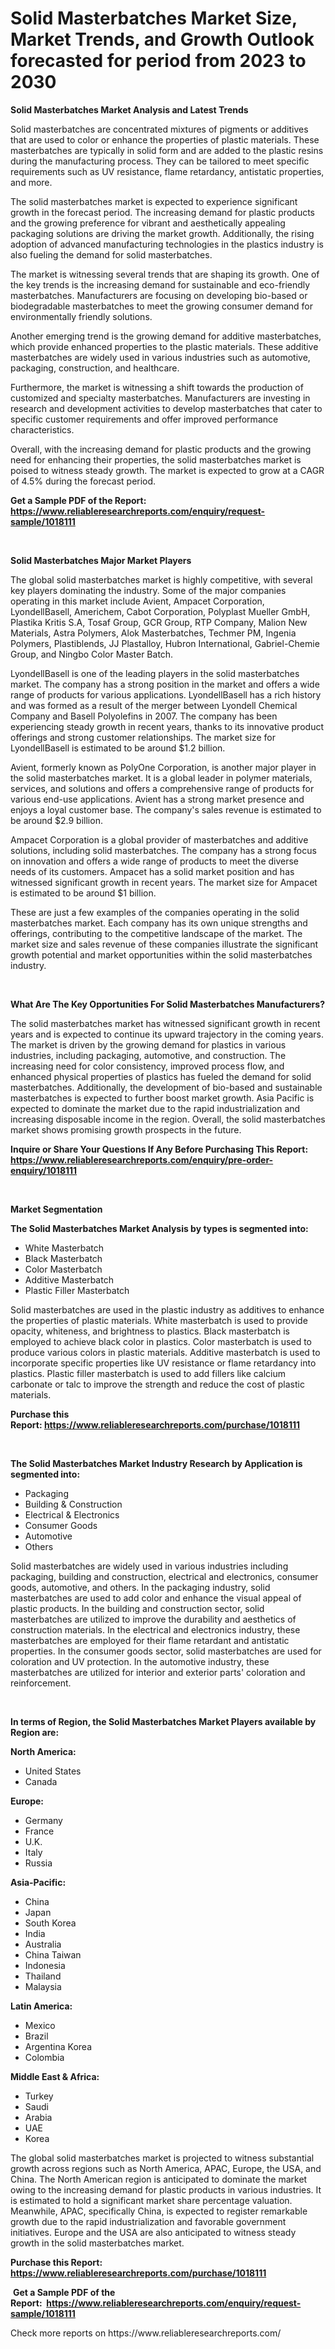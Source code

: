 <p><h1>Solid Masterbatches Market Size, Market Trends, and Growth Outlook forecasted for period from 2023 to 2030</h1></p><p><strong>Solid Masterbatches Market Analysis and Latest Trends</strong></p>
<p><p>Solid masterbatches are concentrated mixtures of pigments or additives that are used to color or enhance the properties of plastic materials. These masterbatches are typically in solid form and are added to the plastic resins during the manufacturing process. They can be tailored to meet specific requirements such as UV resistance, flame retardancy, antistatic properties, and more.</p><p>The solid masterbatches market is expected to experience significant growth in the forecast period. The increasing demand for plastic products and the growing preference for vibrant and aesthetically appealing packaging solutions are driving the market growth. Additionally, the rising adoption of advanced manufacturing technologies in the plastics industry is also fueling the demand for solid masterbatches.</p><p>The market is witnessing several trends that are shaping its growth. One of the key trends is the increasing demand for sustainable and eco-friendly masterbatches. Manufacturers are focusing on developing bio-based or biodegradable masterbatches to meet the growing consumer demand for environmentally friendly solutions.</p><p>Another emerging trend is the growing demand for additive masterbatches, which provide enhanced properties to the plastic materials. These additive masterbatches are widely used in various industries such as automotive, packaging, construction, and healthcare.</p><p>Furthermore, the market is witnessing a shift towards the production of customized and specialty masterbatches. Manufacturers are investing in research and development activities to develop masterbatches that cater to specific customer requirements and offer improved performance characteristics.</p><p>Overall, with the increasing demand for plastic products and the growing need for enhancing their properties, the solid masterbatches market is poised to witness steady growth. The market is expected to grow at a CAGR of 4.5% during the forecast period.</p></p>
<p><strong>Get a Sample PDF of the Report:&nbsp; <a href="https://www.reliableresearchreports.com/enquiry/request-sample/1018111">https://www.reliableresearchreports.com/enquiry/request-sample/1018111</a></strong></p>
<p>&nbsp;</p>
<p><strong>Solid Masterbatches Major Market Players</strong></p>
<p><p>The global solid masterbatches market is highly competitive, with several key players dominating the industry. Some of the major companies operating in this market include Avient, Ampacet Corporation, LyondellBasell, Americhem, Cabot Corporation, Polyplast Mueller GmbH, Plastika Kritis S.A, Tosaf Group, GCR Group, RTP Company, Malion New Materials, Astra Polymers, Alok Masterbatches, Techmer PM, Ingenia Polymers, Plastiblends, JJ Plastalloy, Hubron International, Gabriel-Chemie Group, and Ningbo Color Master Batch.</p><p>LyondellBasell is one of the leading players in the solid masterbatches market. The company has a strong position in the market and offers a wide range of products for various applications. LyondellBasell has a rich history and was formed as a result of the merger between Lyondell Chemical Company and Basell Polyolefins in 2007. The company has been experiencing steady growth in recent years, thanks to its innovative product offerings and strong customer relationships. The market size for LyondellBasell is estimated to be around $1.2 billion.</p><p>Avient, formerly known as PolyOne Corporation, is another major player in the solid masterbatches market. It is a global leader in polymer materials, services, and solutions and offers a comprehensive range of products for various end-use applications. Avient has a strong market presence and enjoys a loyal customer base. The company's sales revenue is estimated to be around $2.9 billion.</p><p>Ampacet Corporation is a global provider of masterbatches and additive solutions, including solid masterbatches. The company has a strong focus on innovation and offers a wide range of products to meet the diverse needs of its customers. Ampacet has a solid market position and has witnessed significant growth in recent years. The market size for Ampacet is estimated to be around $1 billion.</p><p>These are just a few examples of the companies operating in the solid masterbatches market. Each company has its own unique strengths and offerings, contributing to the competitive landscape of the market. The market size and sales revenue of these companies illustrate the significant growth potential and market opportunities within the solid masterbatches industry.</p></p>
<p>&nbsp;</p>
<p><strong>What Are The Key Opportunities For Solid Masterbatches Manufacturers?</strong></p>
<p><p>The solid masterbatches market has witnessed significant growth in recent years and is expected to continue its upward trajectory in the coming years. The market is driven by the growing demand for plastics in various industries, including packaging, automotive, and construction. The increasing need for color consistency, improved process flow, and enhanced physical properties of plastics has fueled the demand for solid masterbatches. Additionally, the development of bio-based and sustainable masterbatches is expected to further boost market growth. Asia Pacific is expected to dominate the market due to the rapid industrialization and increasing disposable income in the region. Overall, the solid masterbatches market shows promising growth prospects in the future.</p></p>
<p><strong>Inquire or Share Your Questions If Any Before Purchasing This Report: <a href="https://www.reliableresearchreports.com/enquiry/pre-order-enquiry/1018111">https://www.reliableresearchreports.com/enquiry/pre-order-enquiry/1018111</a></strong></p>
<p>&nbsp;</p>
<p><strong>Market Segmentation</strong></p>
<p><strong>The Solid Masterbatches Market Analysis by types is segmented into:</strong></p>
<p><ul><li>White Masterbatch</li><li>Black Masterbatch</li><li>Color Masterbatch</li><li>Additive Masterbatch</li><li>Plastic Filler Masterbatch</li></ul></p>
<p><p>Solid masterbatches are used in the plastic industry as additives to enhance the properties of plastic materials. White masterbatch is used to provide opacity, whiteness, and brightness to plastics. Black masterbatch is employed to achieve black color in plastics. Color masterbatch is used to produce various colors in plastic materials. Additive masterbatch is used to incorporate specific properties like UV resistance or flame retardancy into plastics. Plastic filler masterbatch is used to add fillers like calcium carbonate or talc to improve the strength and reduce the cost of plastic materials.</p></p>
<p><strong>Purchase this Report:&nbsp;<a href="https://www.reliableresearchreports.com/purchase/1018111">https://www.reliableresearchreports.com/purchase/1018111</a></strong></p>
<p>&nbsp;</p>
<p><strong>The Solid Masterbatches Market Industry Research by Application is segmented into:</strong></p>
<p><ul><li>Packaging</li><li>Building & Construction</li><li>Electrical & Electronics</li><li>Consumer Goods</li><li>Automotive</li><li>Others</li></ul></p>
<p><p>Solid masterbatches are widely used in various industries including packaging, building and construction, electrical and electronics, consumer goods, automotive, and others. In the packaging industry, solid masterbatches are used to add color and enhance the visual appeal of plastic products. In the building and construction sector, solid masterbatches are utilized to improve the durability and aesthetics of construction materials. In the electrical and electronics industry, these masterbatches are employed for their flame retardant and antistatic properties. In the consumer goods sector, solid masterbatches are used for coloration and UV protection. In the automotive industry, these masterbatches are utilized for interior and exterior parts' coloration and reinforcement.</p></p>
<p>&nbsp;</p>
<p><strong>In terms of Region, the Solid Masterbatches Market Players available by Region are:</strong></p>
<p>
    <p> <strong> North America: </strong>
        <ul>
            <li>United States</li>
            <li>Canada</li>
        </ul>
        </p> 
    <p> <strong> Europe: </strong>
        <ul>
            <li>Germany</li>
            <li>France</li>
            <li>U.K.</li>
            <li>Italy</li>
            <li>Russia</li>
        </ul>
        </p> 
    <p> <strong> Asia-Pacific: </strong>
        <ul>
            <li>China</li>
            <li>Japan</li>
            <li>South Korea</li>
            <li>India</li>
            <li>Australia</li>
            <li>China Taiwan</li>
            <li>Indonesia</li>
            <li>Thailand</li>
            <li>Malaysia</li>
        </ul>
        </p> 
    <p> <strong> Latin America: </strong>
        <ul>
            <li>Mexico</li>
            <li>Brazil</li>
            <li>Argentina Korea</li>
            <li>Colombia</li>
        </ul>
        </p> 
    <p> <strong> Middle East & Africa: </strong>
        <ul>
            <li>Turkey</li>
            <li>Saudi</li>
            <li>Arabia</li>
            <li>UAE</li>
            <li>Korea</li>
        </ul>
    </p>
    </p>
<p><p>The global solid masterbatches market is projected to witness substantial growth across regions such as North America, APAC, Europe, the USA, and China. The North American region is anticipated to dominate the market owing to the increasing demand for plastic products in various industries. It is estimated to hold a significant market share percentage valuation. Meanwhile, APAC, specifically China, is expected to register remarkable growth due to the rapid industrialization and favorable government initiatives. Europe and the USA are also anticipated to witness steady growth in the solid masterbatches market.</p></p>
<p><strong>Purchase this Report: <a href="https://www.reliableresearchreports.com/purchase/1018111">https://www.reliableresearchreports.com/purchase/1018111</a></strong></p>
<p>&nbsp;<strong>Get a Sample PDF of the Report:&nbsp;&nbsp;<a href="https://www.reliableresearchreports.com/enquiry/request-sample/1018111">https://www.reliableresearchreports.com/enquiry/request-sample/1018111</a></strong></p>
<p><strong></strong></p>
<p>Check more reports on https://www.reliableresearchreports.com/</p>